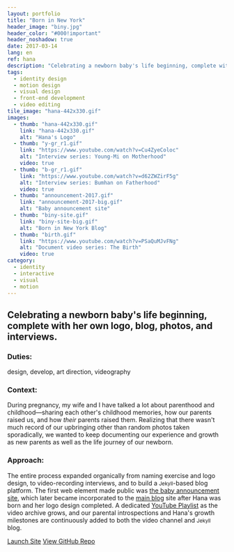 ```yaml
---
layout: portfolio
title: "Born in New York"
header_image: "biny.jpg"
header_color: "#000!important"
header_noshadow: true
date: 2017-03-14
lang: en
ref: hana
description: "Celebrating a newborn baby's life beginning, complete with her own logo, blog, photos, and interviews."
tags:
  - identity design
  - motion design
  - visual design
  - front-end development
  - video editing
tile_image: "hana-442x330.gif"
images:
  - thumb: "hana-442x330.gif"
    link: "hana-442x330.gif"
    alt: "Hana's Logo"
  - thumb: "y-gr_r1.gif"
    link: "https://www.youtube.com/watch?v=Cu4ZyeColoc"
    alt: "Interview series: Young-Mi on Motherhood"
    video: true
  - thumb: "b-gr_r1.gif"
    link: "https://www.youtube.com/watch?v=d62ZWZirF5g"
    alt: "Interview series: Bumhan on Fatherhood"
    video: true
  - thumb: "announcement-2017.gif"
    link: "announcement-2017-big.gif"
    alt: "Baby announcement site"
  - thumb: "biny-site.gif"
    link: "biny-site-big.gif"
    alt: "Born in New York Blog"
  - thumb: "birth.gif"
    link: "https://www.youtube.com/watch?v=PSaQuMJvFNg"
    alt: "Document video series: The Birth"
    video: true
category:
  - identity
  - interactive
  - visual
  - motion
---
```

<section class="project-summary">
  <h1>Celebrating a newborn baby's life beginning, complete with her own logo, blog, photos, and interviews.</h1>
  <section class="info">
    <h3>Duties:</h3>
    <p>design, develop, art direction, videography</p>
  </section>
  <section class="info">
    <h3>Context:</h3>
    <p>During pregnancy, my wife and I have talked a lot about parenthood and childhood&mdash;sharing each other's childhood memories, how our parents raised us, and how <em>their</em> parents raised them. Realizing that there wasn't much record of our upbringing other than random photos taken sporadically, we wanted to keep documenting our experience and growth as new parents as well as the life journey of our newborn.
    </p>
  </section>
  <section class="info">
    <h3>Approach:</h3>
    <p>The entire process expanded organically from naming exercise and logo design, to video-recording interviews, and to build a <small>Jekyll</small>-based blog platform. The first web element made public was <a href="https://borninnewyork.net/announcement-2017/en/" target="_blank_">the baby announcement site</a>, which later became incorporated to the <a href="https://borninnewyork.net/" target="_blank_">main blog</a> site after Hana was born and her logo design completed. A dedicated <a href="https://www.youtube.com/playlist?list=PLCtFYoUrd_dDqhjPGje6U1m9cOdXxxwXG" target="_blank_">YouTube Playlist</a> as the video archive grows, and our parental introspections and Hana's growth milestones are continuously added to both the video channel and <small>Jekyll</small> blog.
    </p>
  </section>
</section>
<div class="buttons">
  <span class="unselectable">
  <a href="https://borninnewyork.net/" title="Launch site" target="_blank">Launch Site</a></span>
  <span class="unselectable"><a href="https://github.com/baadaa/born-in-new-york" title="GitHub repo" target="_blank">View GitHub Repo</a></span>
</div>

